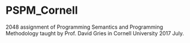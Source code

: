 # PSPM_Cornell
2048 assignment of Programming Semantics and Programming Methodology taught by Prof. David Gries in Cornell University 2017 July.
